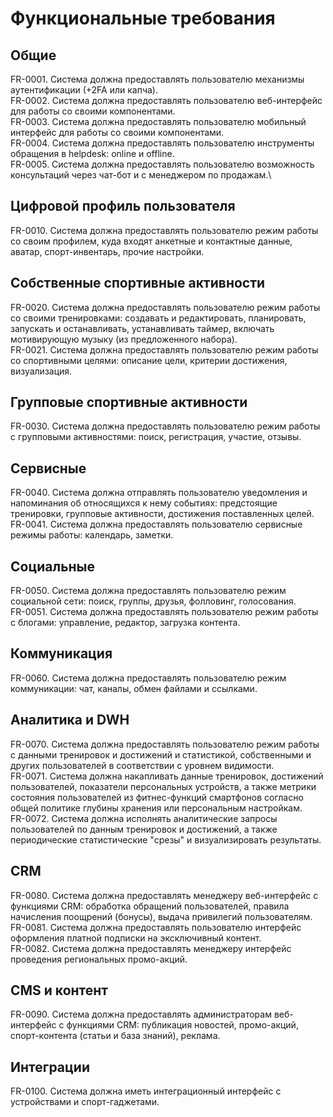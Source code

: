 # Функциональные требования
## Общие
FR-0001. Система должна предоставлять пользователю механизмы аутентификации (+2FA или капча).\
FR-0002. Система должна предоставлять пользователю веб-интерфейс для работы со своими компонентами.\
FR-0003. Система должна предоставлять пользователю мобильный интерфейс для работы со своими компонентами.\
FR-0004. Система должна предоставлять пользователю инструменты обращения в helpdesk: online и offline.\
FR-0005. Система должна предоставлять пользователю возможность консультаций через чат-бот и с менеджером по продажам.\

## Цифровой профиль пользователя
FR-0010. Система должна предоставлять пользователю режим работы со своим профилем, куда входят анкетные и контактные данные, аватар, спорт-инвентарь, прочие настройки.

## Собственные спортивные активности
FR-0020. Система должна предоставлять пользователю режим работы со своими тренировками: создавать и редактировать, планировать, запускать и останавливать, устанавливать таймер, включать мотивирующую музыку (из предложенного набора).\
FR-0021. Система должна предоставлять пользователю режим работы со спортивными целями: описание цели, критерии достижения, визуализация.

## Групповые спортивные активности
FR-0030. Система должна предоставлять пользователю режим работы с групповыми активностями: поиск, регистрация, участие, отзывы.  

## Сервисные
FR-0040. Система должна отправлять пользователю уведомления и напоминания об относящихся к нему событиях: предстоящие тренировки, групповые активности, достижения поставленных целей.\
FR-0041. Система должна предоставлять пользователю сервисные режимы работы: календарь, заметки. 

## Социальные
FR-0050. Система должна предоставлять пользователю режим социальной сети: поиск, группы, друзья, фолловинг, голосования.\
FR-0051. Система должна предоставлять пользователю режим работы с блогами: управление, редактор, загрузка контента.

## Коммуникация
FR-0060. Система должна предоставлять пользователю режим коммуникации: чат, каналы, обмен файлами и ссылками.   

## Аналитика и DWH
FR-0070. Система должна предоставлять пользователю режим работы с данными тренировок и достижений и статистикой, собственными и других пользователей в соответствии с уровнем видимости.\
FR-0071. Система должна накапливать данные тренировок, достижений пользователей, показатели персональных устройств, а также метрики состояния пользователей из фитнес-функций смартфонов согласно общей политике глубины хранения или персональным настройкам.\
FR-0072. Система должна исполнять аналитические запросы пользователей по данным тренировок и достижений, а также периодические статистические "срезы" и визуализировать результаты.

## CRM
FR-0080. Система должна предоставлять менеджеру веб-интерфейс с функциями CRM: обработка обращений пользователей, правила начисления поощрений (бонусы), выдача привилегий пользователям.\
FR-0081. Система должна предоставлять пользователю интерфейс оформления платной подписки на эксключивный контент.\
FR-0082. Система должна предоставлять менеджеру интерфейс проведения региональных промо-акций.

## CMS и контент
FR-0090. Система должна предоставлять администраторам веб-интерфейс с функциями CRM: публикация новостей, промо-акций, спорт-контента (статьи и база знаний), реклама.
 
## Интеграции
FR-0100. Система должна иметь интеграционный интерфейс с устройствами и спорт-гаджетами.
